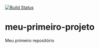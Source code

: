 [![Build Status](https://travis-ci.org/JuniorBatista/meu-primeiro-projeto.svg?branch=master)](https://travis-ci.org/JuniorBatista/meu-primeiro-projeto)
# meu-primeiro-projeto
Meu primeiro repositório
